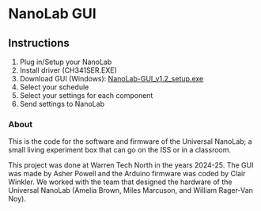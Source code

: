 # NanoLab GUI

## Instructions
1. Plug in/Setup your NanoLab
2. Install driver (CH341SER.EXE)
3. Download GUI (Windows):
   [NanoLab-GUI_v1.2_setup.exe](https://github.com/ClairBearmakes/NanoLab-GUI/blob/main/NanoLab-GUI_v1.2_setup.exe)
5. Select your schedule
6. Select your settings for each component
7. Send settings to NanoLab

### About
This is the code for the software and firmware of the Universal NanoLab; a small living experiment box that can go on the ISS or in a classroom.

This project was done at Warren Tech North in the years 2024-25. The GUI was made by Asher Powell and the Arduino firmware was coded by Clair Winkler. 
We worked with the team that designed the hardware of the Universal NanoLab (Amelia Brown, Miles Marcuson, and William Rager-Van Noy). 
